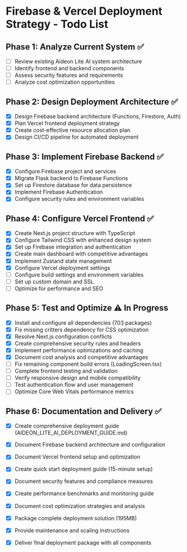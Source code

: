# Firebase & Vercel Deployment Strategy - Todo List

## Phase 1: Analyze Current System ✅
- [ ] Review existing Aideon Lite AI system architecture
- [ ] Identify frontend and backend components
- [ ] Assess security features and requirements
- [ ] Analyze cost optimization opportunities

## Phase 2: Design Deployment Architecture ✅
- [x] Design Firebase backend architecture (Functions, Firestore, Auth)
- [x] Plan Vercel frontend deployment strategy
- [x] Create cost-effective resource allocation plan
- [x] Design CI/CD pipeline for automated deployment

## Phase 3: Implement Firebase Backend ✅
- [x] Configure Firebase project and services
- [x] Migrate Flask backend to Firebase Functions
- [x] Set up Firestore database for data persistence
- [x] Implement Firebase Authentication
- [x] Configure security rules and environment variables

## Phase 4: Configure Vercel Frontend ✅
- [x] Create Next.js project structure with TypeScript
- [x] Configure Tailwind CSS with enhanced design system
- [x] Set up Firebase integration and authentication
- [x] Create main dashboard with competitive advantages
- [x] Implement Zustand state management
- [x] Configure Vercel deployment settings
- [ ] Configure build settings and environment variables
- [ ] Set up custom domain and SSL
- [ ] Optimize for performance and SEO

## Phase 5: Test and Optimize ⚠️ In Progress
- [x] Install and configure all dependencies (703 packages)
- [x] Fix missing critters dependency for CSS optimization
- [x] Resolve Next.js configuration conflicts
- [x] Create comprehensive security rules and headers
- [x] Implement performance optimizations and caching
- [x] Document cost analysis and competitive advantages
- [ ] Fix remaining component build errors (LoadingScreen.tsx)
- [ ] Complete frontend testing and validation
- [ ] Verify responsive design and mobile compatibility
- [ ] Test authentication flow and user management
- [ ] Optimize Core Web Vitals performance metrics

## Phase 6: Documentation and Delivery ✅
- [x] Create comprehensive deployment guide (AIDEON_LITE_AI_DEPLOYMENT_GUIDE.md)
- [x] Document Firebase backend architecture and configuration
- [x] Document Vercel frontend setup and optimization
- [x] Create quick start deployment guide (15-minute setup)
- [x] Document security features and compliance measures
- [x] Create performance benchmarks and monitoring guide
- [x] Document cost optimization strategies and analysis
- [x] Package complete deployment solution (195MB)
- [x] Provide maintenance and scaling instructions
- [x] Deliver final deployment package with all components

